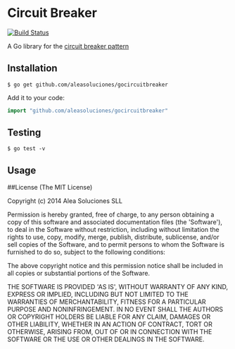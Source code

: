 # Circuit Breaker

[![Build Status](https://travis-ci.org/aleasoluciones/gocircuitbreaker.svg?branch=master)](https://travis-ci.org/aleasoluciones/gocircuitbreaker)

A Go library for the [circuit breaker pattern](https://en.wikipedia.org/wiki/Circuit_breaker_design_pattern)

## Installation

```
$ go get github.com/aleasoluciones/gocircuitbreaker
```

Add it to your code:

```go
import "github.com/aleasoluciones/gocircuitbreaker"
```

## Testing

```
$ go test -v
```

## Usage


##License
(The MIT License)

Copyright (c) 2014 Alea Soluciones SLL

Permission is hereby granted, free of charge, to any person obtaining a copy of this software and associated documentation files (the 'Software'), to deal in the Software without restriction, including without limitation the rights to use, copy, modify, merge, publish, distribute, sublicense, and/or sell copies of the Software, and to permit persons to whom the Software is furnished to do so, subject to the following conditions:

The above copyright notice and this permission notice shall be included in all copies or substantial portions of the Software.

THE SOFTWARE IS PROVIDED 'AS IS', WITHOUT WARRANTY OF ANY KIND, EXPRESS OR IMPLIED, INCLUDING BUT NOT LIMITED TO THE WARRANTIES OF MERCHANTABILITY, FITNESS FOR A PARTICULAR PURPOSE AND NONINFRINGEMENT. IN NO EVENT SHALL THE AUTHORS OR COPYRIGHT HOLDERS BE LIABLE FOR ANY CLAIM, DAMAGES OR OTHER LIABILITY, WHETHER IN AN ACTION OF CONTRACT, TORT OR OTHERWISE, ARISING FROM, OUT OF OR IN CONNECTION WITH THE SOFTWARE OR THE USE OR OTHER DEALINGS IN THE SOFTWARE.
